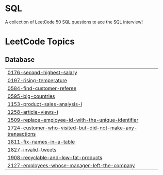 # SQL
A collection of LeetCode 50 SQL questions to ace the SQL interview!

<!---LeetCode Topics Start-->
# LeetCode Topics
## Database
|  |
| ------- |
| [0176-second-highest-salary](https://github.com/iamnkr67/SQL/tree/master/0176-second-highest-salary) |
| [0197-rising-temperature](https://github.com/iamnkr67/SQL/tree/master/0197-rising-temperature) |
| [0584-find-customer-referee](https://github.com/iamnkr67/SQL/tree/master/0584-find-customer-referee) |
| [0595-big-countries](https://github.com/iamnkr67/SQL/tree/master/0595-big-countries) |
| [1153-product-sales-analysis-i](https://github.com/iamnkr67/SQL/tree/master/1153-product-sales-analysis-i) |
| [1258-article-views-i](https://github.com/iamnkr67/SQL/tree/master/1258-article-views-i) |
| [1509-replace-employee-id-with-the-unique-identifier](https://github.com/niteshthedev/SQL/tree/master/1509-replace-employee-id-with-the-unique-identifier) |
| [1724-customer-who-visited-but-did-not-make-any-transactions](https://github.com/iamnkr67/SQL/tree/master/1724-customer-who-visited-but-did-not-make-any-transactions) |
| [1811-fix-names-in-a-table](https://github.com/iamnkr67/SQL/tree/master/1811-fix-names-in-a-table) |
| [1827-invalid-tweets](https://github.com/iamnkr67/SQL/tree/master/1827-invalid-tweets) |
| [1908-recyclable-and-low-fat-products](https://github.com/iamnkr67/SQL/tree/master/1908-recyclable-and-low-fat-products) |
| [2127-employees-whose-manager-left-the-company](https://github.com/iamnkr67/SQL/tree/master/2127-employees-whose-manager-left-the-company) |
<!---LeetCode Topics End-->